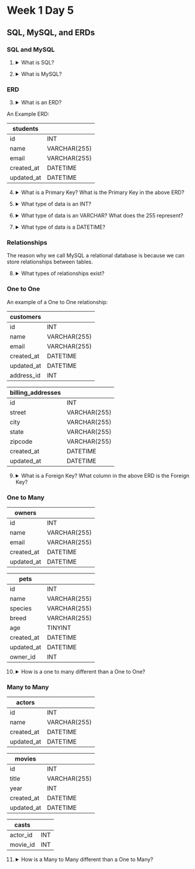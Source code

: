 # Week 1 Day 5

## SQL, MySQL, and ERDs  

### SQL and MySQL

1. <details> 
    <summary>What is SQL?</summary>
    <strong>Structured Query Language</strong> is a language used for storing, retreiving and manipulating data in a relational database.
</details>

2. <details> 
    <summary>What is MySQL?</summary>
    MySQL is a popular, open source, database. Think of MySQL as a brand of SQL database. Other examples of SQL databases include: MariaDB, PostgreSQL, SQLite, etc...
</details>

### ERD

3. <details> 
    <summary>What is an ERD?</summary>
    An <strong>Entity Relationship Diagram</strong> is a visual representation of how your database looks and behaves
</details>

An Example ERD:

| students   |              |
|------------|--------------|
| id         | INT          |
| name       | VARCHAR(255) |
| email      | VARCHAR(255) |
| created_at | DATETIME     |
| updated_at | DATETIME     |

4. <details> 
    <summary>What is a Primary Key? What is the Primary Key in the above ERD?</summary>
    A Primary Key is a database column designated to uniquely identify each table record. In the above ERD the primary key is <code>id</code>.
</details>

5. <details> 
    <summary>What type of data is an INT?</summary>
    A number. In MySQL an INT can be between -2147483648 and 2147483647	for a signed integer or 0 and 4294967295 for unsigned.
</details>

6. <details> 
    <summary>What type of data is an VARCHAR? What does the 255 represent?</summary>
    A VARCHAR is a string, 255 is the maximum length of that string.
</details>

7. <details> 
    <summary>What type of data is a DATETIME?</summary>
    Just like it sounds, DATETIME stores date and time information.
</details>

### Relationships

The reason why we call MySQL a relational database is because we can store relationships between tables.

8. <details> 
    <summary>What types of relationships exist?</summary>
    <ul>
      <li>One to One</li>
      <li>One to Many</li>
      <li>Many to Many</li>
      <li>Self Join</li>
    </ul>
</details>

### One to One

An example of a One to One relationship:

| customers   |              |
|-------------|--------------|
| id          | INT          |
| name        | VARCHAR(255) |
| email       | VARCHAR(255) |
| created_at  | DATETIME     |
| updated_at  | DATETIME     |
| address_id  | INT          |

| billing_addresses   |              |
|---------------------|--------------|
| id                  | INT          |
| street              | VARCHAR(255) |
| city                | VARCHAR(255) |
| state               | VARCHAR(255) |
| zipcode             | VARCHAR(255) |
| created_at          | DATETIME     |
| updated_at          | DATETIME     |

9. <details> 
    <summary>What is a Foreign Key? What column in the above ERD is the Foreign Key?</summary>
    A Foreign Key is used to link two tables together. It is the same number as the Primary Key of the row of data in the related table.
    In the above example <code>address_id</code> is the Foreign Key
</details>

### One to Many

| owners     |              |
|------------|--------------|
| id         | INT          |
| name       | VARCHAR(255) |
| email      | VARCHAR(255) |
| created_at | DATETIME     |
| updated_at | DATETIME     |

| pets       |              |
|------------|--------------|
| id         | INT          |
| name       | VARCHAR(255) |
| species    | VARCHAR(255) |
| breed      | VARCHAR(255) |
| age        | TINYINT      |
| created_at | DATETIME     |
| updated_at | DATETIME     |
| owner_id   | INT          | 

10. <details> 
    <summary>How is a one to many different than a One to One?</summary>
    In the above example, an owner can own more than one pet
</details>

### Many to Many

| actors     |              |
|------------|--------------|
| id         | INT          |
| name       | VARCHAR(255) |
| created_at | DATETIME     |
| updated_at | DATETIME     |

| movies      |              |
|-------------|--------------|
| id          | INT          |
| title       | VARCHAR(255) |
| year        | INT          |
| created_at  | DATETIME     |
| updated_at  | DATETIME     |  

| casts       |     |
|-------------|-----|
| actor_id    | INT |
| movie_id    | INT |

11. <details> 
    <summary>How is a Many to Many different than a One to Many?</summary>
    An actor or actress can start in more than one movie, <strong>and</strong> a movie can have more than one actress or actor.
</details>
